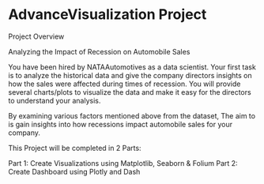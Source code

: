 # AdvanceVisualization Project
Project Overview

Analyzing the Impact of Recession on Automobile Sales

You have been hired by NATAAutomotives as a data scientist. Your first task is to analyze the historical data
and give the company directors insights on how the sales were affected during times of recession. You will
provide several charts/plots to visualize the data and make it easy for the directors to understand your
analysis.

By examining various factors mentioned above from the dataset, The aim to is gain insights into how
recessions impact automobile sales for your company.

This Project will be completed in 2 Parts:

Part 1: Create Visualizations using Matplotlib, Seaborn & Folium
Part 2: Create Dashboard using Plotly and Dash
